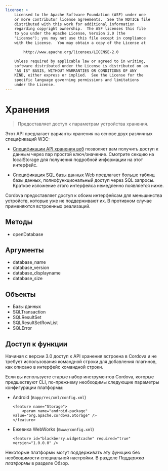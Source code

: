 ```yaml
---
license: >
    Licensed to the Apache Software Foundation (ASF) under one
    or more contributor license agreements.  See the NOTICE file
    distributed with this work for additional information
    regarding copyright ownership.  The ASF licenses this file
    to you under the Apache License, Version 2.0 (the
    "License"); you may not use this file except in compliance
    with the License.  You may obtain a copy of the License at

        http://www.apache.org/licenses/LICENSE-2.0

    Unless required by applicable law or agreed to in writing,
    software distributed under the License is distributed on an
    "AS IS" BASIS, WITHOUT WARRANTIES OR CONDITIONS OF ANY
    KIND, either express or implied.  See the License for the
    specific language governing permissions and limitations
    under the License.
---
```


# Хранения

> Предоставляет доступ к параметрам устройства хранения.

Этот API предлагает варианты хранения на основе двух различных спецификаций W3C:

*   [Спецификации API хранения веб][1] позволяет вам получить доступ к данным через пар простой ключ/значение. Смотрите секцию на localStorage для получения подробной информации на этот интерфейс.

*   [Спецификация SQL базы данных Web][2] предлагает больше таблиц базы данных, полнофункциональный доступ через SQL запросы. Краткое изложение этого интерфейса немедленно появляется ниже.

 [1]: http://dev.w3.org/html5/webstorage/
 [2]: http://dev.w3.org/html5/webdatabase/

Cordova предоставляет доступ к обоим интерфейсам для меньшинства устройств, которые уже не поддерживают их. В противном случае применяются встроенных реализаций.

## Методы

*   openDatabase

## Аргументы

*   database_name
*   database_version
*   database_displayname
*   database_size

## Объекты

*   Базы данных
*   SQLTransaction
*   SQLResultSet
*   SQLResultSetRowList
*   SQLError

## Доступ к функции

Начиная с версии 3.0 доступ к API хранения встроена в Cordova и не требует использования командной строки для добавления плагинов, как описано в интерфейс командной строки.

Если вы используете старые набор инструментов Cordova, которые предшествуют CLI, по-прежнему необходимы следующие параметры конфигурации платформы:

*   Android (в`app/res/xml/config.xml`)
    
        <feature name="Storage">
            <param name="android-package" value="org.apache.cordova.Storage" />
        </feature>
        

*   Ежевика WebWorks (в`www/config.xml`)
    
        <feature id="blackberry.widgetcache" required="true" version="1.0.0.0" />
        

Некоторые платформы могут поддерживать эту функцию без необходимости специальной настройки. В разделе *Поддержка платформы* в разделе Обзор.